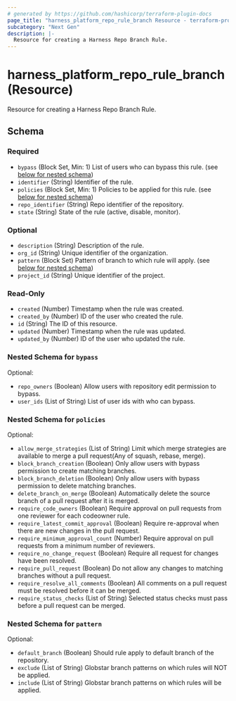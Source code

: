 ```yaml
---
# generated by https://github.com/hashicorp/terraform-plugin-docs
page_title: "harness_platform_repo_rule_branch Resource - terraform-provider-harness"
subcategory: "Next Gen"
description: |-
  Resource for creating a Harness Repo Branch Rule.
---
```


# harness_platform_repo_rule_branch (Resource)

Resource for creating a Harness Repo Branch Rule.



<!-- schema generated by tfplugindocs -->
## Schema

### Required

- `bypass` (Block Set, Min: 1) List of users who can bypass this rule. (see [below for nested schema](#nestedblock--bypass))
- `identifier` (String) Identifier of the rule.
- `policies` (Block Set, Min: 1) Policies to be applied for this rule. (see [below for nested schema](#nestedblock--policies))
- `repo_identifier` (String) Repo identifier of the repository.
- `state` (String) State of the rule (active, disable, monitor).

### Optional

- `description` (String) Description of the rule.
- `org_id` (String) Unique identifier of the organization.
- `pattern` (Block Set) Pattern of branch to which rule will apply. (see [below for nested schema](#nestedblock--pattern))
- `project_id` (String) Unique identifier of the project.

### Read-Only

- `created` (Number) Timestamp when the rule was created.
- `created_by` (Number) ID of the user who created the rule.
- `id` (String) The ID of this resource.
- `updated` (Number) Timestamp when the rule was updated.
- `updated_by` (Number) ID of the user who updated the rule.

<a id="nestedblock--bypass"></a>
### Nested Schema for `bypass`

Optional:

- `repo_owners` (Boolean) Allow users with repository edit permission to bypass.
- `user_ids` (List of String) List of user ids with who can bypass.


<a id="nestedblock--policies"></a>
### Nested Schema for `policies`

Optional:

- `allow_merge_strategies` (List of String) Limit which merge strategies are available to merge a pull request(Any of squash, rebase, merge).
- `block_branch_creation` (Boolean) Only allow users with bypass permission to create matching branches.
- `block_branch_deletion` (Boolean) Only allow users with bypass permission to delete matching branches.
- `delete_branch_on_merge` (Boolean) Automatically delete the source branch of a pull request after it is merged.
- `require_code_owners` (Boolean) Require approval on pull requests from one reviewer for each codeowner rule.
- `require_latest_commit_approval` (Boolean) Require re-approval when there are new changes in the pull request.
- `require_minimum_approval_count` (Number) Require approval on pull requests from a minimum number of reviewers.
- `require_no_change_request` (Boolean) Require all request for changes have been resolved.
- `require_pull_request` (Boolean) Do not allow any changes to matching branches without a pull request.
- `require_resolve_all_comments` (Boolean) All comments on a pull request must be resolved before it can be merged.
- `require_status_checks` (List of String) Selected status checks must pass before a pull request can be merged.


<a id="nestedblock--pattern"></a>
### Nested Schema for `pattern`

Optional:

- `default_branch` (Boolean) Should rule apply to default branch of the repository.
- `exclude` (List of String) Globstar branch patterns on which rules will NOT be applied.
- `include` (List of String) Globstar branch patterns on which rules will be applied.
